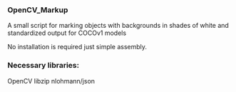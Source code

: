 ### OpenCV_Markup
A small script for marking objects with backgrounds in shades of white and standardized output for COCOv1 models

No installation is required just simple assembly.

### Necessary libraries:
OpenCV
libzip
nlohmann/json

